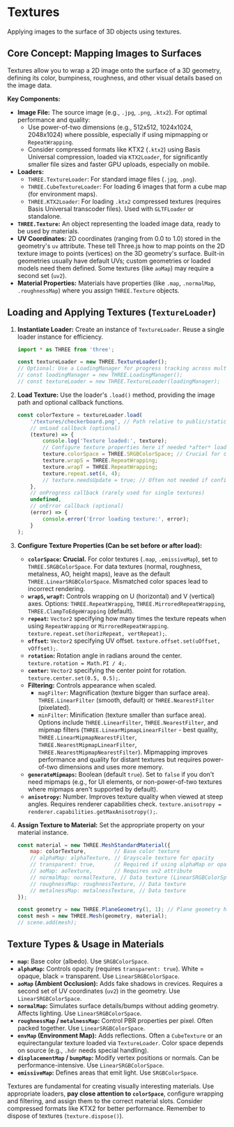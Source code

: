 # Textures

Applying images to the surface of 3D objects using textures.

## Core Concept: Mapping Images to Surfaces

Textures allow you to wrap a 2D image onto the surface of a 3D geometry, defining its color, bumpiness, roughness, and other visual details based on the image data.

**Key Components:**

*   **Image File:** The source image (e.g., `.jpg`, `.png`, `.ktx2`). For optimal performance and quality:
    *   Use power-of-two dimensions (e.g., 512x512, 1024x1024, 2048x1024) where possible, especially if using mipmapping or `RepeatWrapping`.
    *   Consider compressed formats like KTX2 (`.ktx2`) using Basis Universal compression, loaded via `KTX2Loader`, for significantly smaller file sizes and faster GPU uploads, especially on mobile.
*   **Loaders:**
    *   `THREE.TextureLoader`: For standard image files (`.jpg`, `.png`).
    *   `THREE.CubeTextureLoader`: For loading 6 images that form a cube map (for environment maps).
    *   `THREE.KTX2Loader`: For loading `.ktx2` compressed textures (requires Basis Universal transcoder files). Used with `GLTFLoader` or standalone.
*   **`THREE.Texture`:** An object representing the loaded image data, ready to be used by materials.
*   **UV Coordinates:** 2D coordinates (ranging from 0.0 to 1.0) stored in the geometry's `uv` attribute. These tell Three.js how to map points on the 2D texture image to points (vertices) on the 3D geometry's surface. Built-in geometries usually have default UVs; custom geometries or loaded models need them defined. Some textures (like `aoMap`) may require a second set (`uv2`).
*   **Material Properties:** Materials have properties (like `.map`, `.normalMap`, `.roughnessMap`) where you assign `THREE.Texture` objects.

## Loading and Applying Textures (`TextureLoader`)

1.  **Instantiate Loader:** Create an instance of `TextureLoader`. Reuse a single loader instance for efficiency.
    ```javascript
    import * as THREE from 'three';

    const textureLoader = new THREE.TextureLoader();
    // Optional: Use a LoadingManager for progress tracking across multiple loads
    // const loadingManager = new THREE.LoadingManager();
    // const textureLoader = new THREE.TextureLoader(loadingManager);
    ```
2.  **Load Texture:** Use the loader's `.load()` method, providing the image path and optional callback functions.
    ```javascript
    const colorTexture = textureLoader.load(
        '/textures/checkerboard.png', // Path relative to public/static folder
        // onLoad callback (optional)
        (texture) => {
            console.log('Texture loaded:', texture);
            // Configure texture properties here if needed *after* load
            texture.colorSpace = THREE.SRGBColorSpace; // Crucial for color textures
            texture.wrapS = THREE.RepeatWrapping;
            texture.wrapT = THREE.RepeatWrapping;
            texture.repeat.set(4, 4);
            // texture.needsUpdate = true; // Often not needed if configured in onLoad
        },
        // onProgress callback (rarely used for single textures)
        undefined,
        // onError callback (optional)
        (error) => {
            console.error('Error loading texture:', error);
        }
    );
    ```
3.  **Configure Texture Properties (Can be set before or after load):**
    *   **`colorSpace`:** **Crucial.** For color textures (`.map`, `.emissiveMap`), set to `THREE.SRGBColorSpace`. For data textures (normal, roughness, metalness, AO, height maps), leave as the default `THREE.LinearSRGBColorSpace`. Mismatched color spaces lead to incorrect rendering.
    *   **`wrapS`, `wrapT`:** Controls wrapping on U (horizontal) and V (vertical) axes. Options: `THREE.RepeatWrapping`, `THREE.MirroredRepeatWrapping`, `THREE.ClampToEdgeWrapping` (default).
    *   **`repeat`:** `Vector2` specifying how many times the texture repeats when using `RepeatWrapping` or `MirroredRepeatWrapping`. `texture.repeat.set(horizRepeat, vertRepeat);`.
    *   **`offset`:** `Vector2` specifying UV offset. `texture.offset.set(uOffset, vOffset);`.
    *   **`rotation`:** Rotation angle in radians around the center. `texture.rotation = Math.PI / 4;`.
    *   **`center`:** `Vector2` specifying the center point for rotation. `texture.center.set(0.5, 0.5);`.
    *   **Filtering:** Controls appearance when scaled.
        *   `magFilter`: Magnification (texture bigger than surface area). `THREE.LinearFilter` (smooth, default) or `THREE.NearestFilter` (pixelated).
        *   `minFilter`: Minification (texture smaller than surface area). Options include `THREE.LinearFilter`, `THREE.NearestFilter`, and mipmap filters (`THREE.LinearMipmapLinearFilter` - best quality, `THREE.LinearMipmapNearestFilter`, `THREE.NearestMipmapLinearFilter`, `THREE.NearestMipmapNearestFilter`). Mipmapping improves performance and quality for distant textures but requires power-of-two dimensions and uses more memory.
    *   **`generateMipmaps`:** Boolean (default `true`). Set to `false` if you don't need mipmaps (e.g., for UI elements, or non-power-of-two textures where mipmaps aren't supported by default).
    *   **`anisotropy`:** Number. Improves texture quality when viewed at steep angles. Requires renderer capabilities check. `texture.anisotropy = renderer.capabilities.getMaxAnisotropy();`.

4.  **Assign Texture to Material:** Set the appropriate property on your material instance.
    ```javascript
    const material = new THREE.MeshStandardMaterial({
        map: colorTexture,         // Base color texture
        // alphaMap: alphaTexture, // Grayscale texture for opacity
        // transparent: true,      // Required if using alphaMap or opacity < 1
        // aoMap: aoTexture,       // Requires uv2 attribute
        // normalMap: normalTexture, // Data texture (LinearSRGBColorSpace)
        // roughnessMap: roughnessTexture, // Data texture
        // metalnessMap: metalnessTexture, // Data texture
    });

    const geometry = new THREE.PlaneGeometry(1, 1); // Plane geometry has UVs by default
    const mesh = new THREE.Mesh(geometry, material);
    // scene.add(mesh);
    ```

## Texture Types & Usage in Materials

*   **`map`:** Base color (albedo). Use `SRGBColorSpace`.
*   **`alphaMap`:** Controls opacity (requires `transparent: true`). White = opaque, black = transparent. Use `LinearSRGBColorSpace`.
*   **`aoMap` (Ambient Occlusion):** Adds fake shadows in crevices. Requires a second set of UV coordinates (`uv2`) in the geometry. Use `LinearSRGBColorSpace`.
*   **`normalMap`:** Simulates surface details/bumps without adding geometry. Affects lighting. Use `LinearSRGBColorSpace`.
*   **`roughnessMap` / `metalnessMap`:** Control PBR properties per pixel. Often packed together. Use `LinearSRGBColorSpace`.
*   **`envMap` (Environment Map):** Adds reflections. Often a `CubeTexture` or an equirectangular texture loaded via `TextureLoader`. Color space depends on source (e.g., `.hdr` needs special handling).
*   **`displacementMap` / `bumpMap`:** Modify vertex positions or normals. Can be performance-intensive. Use `LinearSRGBColorSpace`.
*   **`emissiveMap`:** Defines areas that emit light. Use `SRGBColorSpace`.

Textures are fundamental for creating visually interesting materials. Use appropriate loaders, **pay close attention to `colorSpace`**, configure wrapping and filtering, and assign them to the correct material slots. Consider compressed formats like KTX2 for better performance. Remember to dispose of textures (`texture.dispose()`).